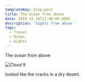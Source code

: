 ```yaml
---
templateKey: blog-post
title: The ocean from above
date: 2018-12-10T21:00:00.000Z
description: 'Sights from above '
tags:
  - Travel
  - Ocean
  - Sights
---
```

The ocean from above

![Cloud 9](/img/b5b5d68f-cf0d-4253-ad29-523dda4da0e8.jpeg)

looked like the cracks in a dry desert.
